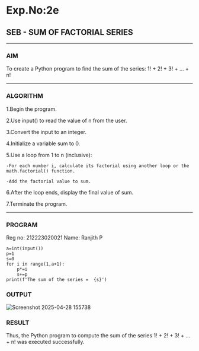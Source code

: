 # Exp.No:2e  
## SEB - SUM OF FACTORIAL SERIES

---

### AIM  
To create a Python program to find the sum of the series: 1! + 2! + 3! + ... + n!

---

### ALGORITHM

1.Begin the program.

2.Use input() to read the value of n from the user.

3.Convert the input to an integer.

4.Initialize a variable sum to 0.

5.Use a loop from 1 to n (inclusive):

    -For each number i, calculate its factorial using another loop or the math.factorial() function.
    
    -Add the factorial value to sum.
    
6.After the loop ends, display the final value of sum.

7.Terminate the program.

---

### PROGRAM
Reg no: 212223020021
Name: Ranjith P

```
a=int(input())
p=1
s=0
for i in range(1,a+1):
    p*=i
    s+=p
print(f'The sum of the series =  {s}')
```
### OUTPUT
![Screenshot 2025-04-28 155738](https://github.com/user-attachments/assets/1ebf4497-7384-46a5-8253-aebce7ca04c5)


### RESULT
Thus, the Python program to compute the sum of the series 1! + 2! + 3! + ... + n! was executed successfully.



